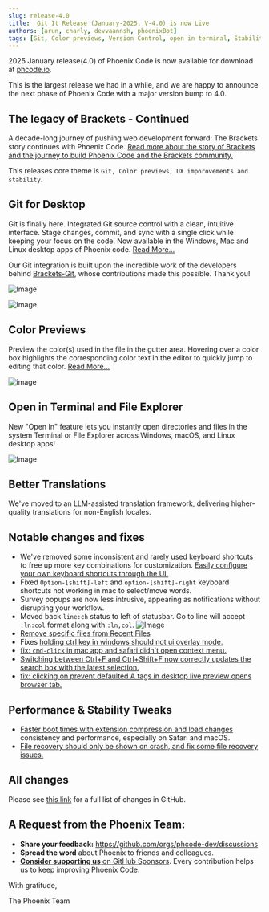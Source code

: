 ```yaml
---
slug: release-4.0
title:  Git It Release (January-2025, V-4.0) is now Live
authors: [arun, charly, devvaannsh, phoenixBot]
tags: [Git, Color previews, Version Control, open in terminal, Stability Improvements, Windows, Linux, Mac, Release]
---
```


2025 January release(4.0) of Phoenix Code is now available for download at [phcode.io](https://phcode.io).

This is the largest release we had in a while, and we are happy to announce the next phase of Phoenix Code with
a major version bump to 4.0.

## The legacy of Brackets - Continued
A decade-long journey of pushing web development forward: The Brackets story continues with Phoenix Code.
[Read more about the story of Brackets and the journey to build Phoenix Code and the Brackets community.](https://docs.phcode.dev/blog/Blog-Legacy)

This releases core theme is `Git, Color previews, UX imporovements and stability`.

## Git for Desktop

Git is finally here.  Integrated Git source control with a clean, intuitive interface.
Stage changes, commit, and sync with a single click while keeping your focus on the code.
Now available in the Windows, Mac and Linux desktop apps of Phoenix code. [Read More...](https://docs.phcode.dev/docs/Features/git)

Our Git integration is built upon the incredible work of the developers behind [Brackets-Git](https://github.com/brackets-userland/brackets-git),
whose contributions made this possible. Thank you!

![Image](https://github.com/user-attachments/assets/aeacc7c0-3ee3-4a80-9b05-f2b48140bcdd)

![Image](https://github.com/user-attachments/assets/6e7b9faf-d57b-448b-a5bb-a111c67489b5)

## Color Previews

Preview the color(s) used in the file in the gutter area. Hovering over a color box highlights the corresponding color
text in the editor to quickly jump to editing that color. [Read More...](https://docs.phcode.dev/docs/editing-colors#color-preview)

![image](https://github.com/user-attachments/assets/bedecc32-761b-448e-aced-61828ad3fec6)

## Open in Terminal and File Explorer

New "Open In" feature lets you instantly open directories and files in the system Terminal or File Explorer across
Windows, macOS, and Linux desktop apps!

![Image](https://github.com/user-attachments/assets/710330ae-8b34-4a51-a1f9-4c02736ed9bd)

## Better Translations

We've moved to an LLM-assisted translation framework, delivering higher-quality translations for non-English locales.

## Notable changes and fixes

- We've removed some inconsistent and rarely used keyboard shortcuts to free up more key combinations for customization.
  [Easily configure your own keyboard shortcuts through the UI.](https://docs.phcode.dev/docs/Features/keyboard-shortcuts)
- Fixed `Option-[shift]-left` and `option-[shift]-right` keyboard shortcuts not working in mac to select/move words.
- Survey popups are now less intrusive, appearing as notifications without disrupting your workflow.
- Moved back `line:ch` status to left of statusbar. Go to line will accept `:ln:col` format along with `:ln,col`. ![Image](https://github.com/user-attachments/assets/7429ae42-cb56-444c-8546-6d565bedaaf9)
- [Remove specific files from Recent Files](https://github.com/phcode-dev/phoenix/pull/2035)
- Fixes [holding ctrl key in windows should not ui overlay mode.](https://github.com/phcode-dev/phoenix/pull/2015)
- [fix: `cmd-click` in mac app and safari didn't open context menu.](https://github.com/phcode-dev/phoenix/pull/1994)
- [Switching between Ctrl+F and Ctrl+Shift+F now correctly updates the search box with the latest selection.](https://github.com/phcode-dev/phoenix/pull/1999)
- [fix: clicking on prevent defaulted A tags in desktop live preview opens browser tab.](https://github.com/phcode-dev/phoenix/pull/1997)
 
## Performance & Stability Tweaks

-   [Faster boot times with extension compression and load changes](https://github.com/phcode-dev/phoenix/pull/2055)
    consistency and performance, especially on Safari and macOS.
-   [File recovery should only be shown on crash, and fix some file recovery issues.](https://github.com/phcode-dev/phoenix/pull/2082)

## All changes

Please see [this link](https://github.com/phcode-dev/phoenix/commits/main/?since=2024-11-27&until=2025-01-30) for a full list of changes
in GitHub.

## A Request from the Phoenix Team:

-   **Share your feedback:** https://github.com/orgs/phcode-dev/discussions
-   **Spread the word** about Phoenix to friends and colleagues.
-   [**Consider supporting us** on GitHub Sponsors](https://github.com/sponsors/phcode-dev). Every contribution helps us
    to keep improving Phoenix Code.

With gratitude,

The Phoenix Team
